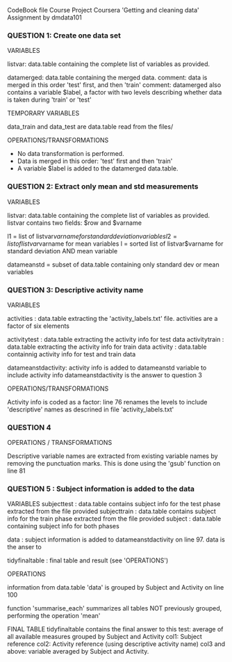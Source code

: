 
CodeBook file
Course Project Coursera 'Getting and cleaning data'
Assignment by dmdata101


### QUESTION 1: Create one data set

VARIABLES

listvar: data.table containing the complete list of variables as provided.

datamerged: data.table containing the merged data.
 comment: data is merged in this order 'test' first, and then 'train'
 comment: datamerged also contains a variable $label, a factor with two levels describing whether data is taken during 'train' or 'test'
 
TEMPORARY VARIABLES

data_train and data_test are data.table read from the files/

OPERATIONS/TRANSFORMATIONS

- No data transformation is performed.
- Data is merged in this order: 'test' first and then 'train'
- A variable $label is added to the datamerged data.table.

### QUESTION 2: Extract only mean and std measurements

VARIABLES

listvar: data.table containing the complete list of variables as provided.
 listvar contains two fields: $row and $varname

l1 = list of listvar$varname for standard deviation variables
l2 = list of listvar$varname for mean variables
l = sorted list of listvar$varname for standard deviation AND mean variable

datameanstd = subset of data.table containing only standard dev or mean variables



### QUESTION 3: Descriptive activity name

VARIABLES

activities : data.table extracting the 'activity_labels.txt' file.
 activities are a factor of six elements

activitytest : data.table extracting the activity info for test data
activitytrain : data.table extracting the activity info for train data
activity : data.table containnig activity info for test and train data

datameanstdactivity: activity info is added to datameanstd variable to include activity info
datameanstdactivity is the answer to question 3

OPERATIONS/TRANSFORMATIONS

Activity info is coded as a factor: line 76 renames the levels to include 'descriptive' names as descrined in file 'activity_labels.txt'


### QUESTION 4

OPERATIONS / TRANSFORMATIONS

Descriptive variable names are extracted from existing variable names by removing the punctuation marks.
This is done using the 'gsub' function on line 81

### QUESTION 5 : Subject information is added to the data

VARIABLES
subjecttest : data.table contains subject info for the test phase extracted from the file provided
subjecttrain : data.table contains subject info for the train phase extracted from the file provided
subject : data.table containing subject info for both phases

data : subject information is added to datameanstdactivity on line 97.
data is the anser to 

tidyfinaltable : final table and result (see 'OPERATIONS')

OPERATIONS

information from data.table 'data' is grouped by Subject and Activity on line 100

function 'summarise_each' summarizes all tables NOT previously grouped, performing the operation 'mean'

FINAL TABLE
tidyfinaltable contains the final answer to this test: average of all available measures grouped by Subject and Activity
col1: Subject reference
col2: Activity reference (using descriptive activity name)
col3 and above: variable averaged by Subject and Activity.